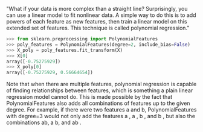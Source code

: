 "What if your data is more complex than a straight line? Surprisingly, you can
use a linear model to fit nonlinear data. A simple way to do this is to add
powers of each feature as new features, then train a linear model on this
extended set of features. This technique is called polynomial regression."
```python
>>> from sklearn.preprocessing import PolynomialFeatures
>>> poly_features = PolynomialFeatures(degree=2, include_bias=False)
>>> X_poly = poly_features.fit_transform(X)
>>> X[0]
array([-0.75275929])
>>> X_poly[0]
array([-0.75275929, 0.56664654])
```
Note that when there are multiple features, polynomial regression is capable
of finding relationships between features, which is something a plain linear
regression model cannot do. This is made possible by the fact that
PolynomialFeatures also adds all combinations of features up to the given
degree. For example, if there were two features a and b, PolynomialFeatures
with degree=3 would not only add the features a , a , b , and b , but also the
combinations ab, a b, and ab .